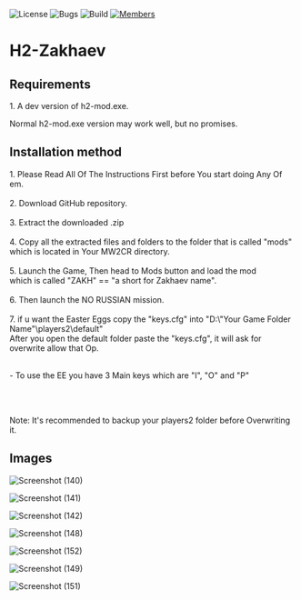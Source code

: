 ![License](https://img.shields.io/badge/license-BSD--3-blue) ![Bugs](https://img.shields.io/badge/bugs-0%20open-brightgreen) ![Build](https://img.shields.io/badge/Build-passing-brightgreen?logo=github) [![Members](https://img.shields.io/discord/750034898680807434?label=members&logo=discord&color=7289da)](https://discord.gg/CHZea8zvBG)

# H2-Zakhaev

<h2>Requirements</h2>
1. A dev version of h2-mod.exe.
<p>Normal h2-mod.exe version may work well, but no promises.</p>

<h2>Installation method</h2>
1. Please Read All Of The Instructions First before You start doing Any Of em.<br><br>
2. Download GitHub repository.<br><br>
3. Extract the downloaded .zip<br><br>
4. Copy all the extracted files and folders to the folder that is called "mods"<br>which is located in Your MW2CR directory.<br><br>
5. Launch the Game, Then head to Mods button and load the mod<br>which is called "ZAKH" == "a short for Zakhaev name".<br><br>
6. Then launch the NO RUSSIAN mission.<br><br>
7. if u want the Easter Eggs copy the "keys.cfg" into "D:\"Your Game Folder Name"\players2\default"<br>After you open the default folder paste the "keys.cfg", it will ask for overwrite allow that Op.<br><br>
<p>- To use the EE you have 3 Main keys which are "I", "O" and "P"</p>
<br><br>
<p>Note: It's recommended to backup your players2 folder before Overwriting it.</p>

<h2>Images</h2>

![Screenshot (140)](https://github.com/3bdulra7manAmir/h2-Zakhaev/assets/64253660/c6d48d79-0582-40a7-9b17-7831b45fd303)

![Screenshot (141)](https://github.com/3bdulra7manAmir/h2-Zakhaev/assets/64253660/49be9311-23ce-4fa7-8ece-f589b3df9175)

![Screenshot (142)](https://github.com/3bdulra7manAmir/h2-Zakhaev/assets/64253660/36458c70-479b-4b70-9716-b33990f01b7b)

![Screenshot (148)](https://github.com/3bdulra7manAmir/h2-Zakhaev/assets/64253660/908d428f-9bbe-487b-b302-f8fab80274f0)

![Screenshot (152)](https://github.com/3bdulra7manAmir/h2-Zakhaev/assets/64253660/d48e7eb3-d78f-4885-93bf-29688df708ef)

![Screenshot (149)](https://github.com/3bdulra7manAmir/h2-Zakhaev/assets/64253660/a3e7d1a5-9a6f-461d-ae79-9adf11fe7e75)

![Screenshot (151)](https://github.com/3bdulra7manAmir/h2-Zakhaev/assets/64253660/afdd5f5a-41ce-43b8-b11c-192918fee453)
